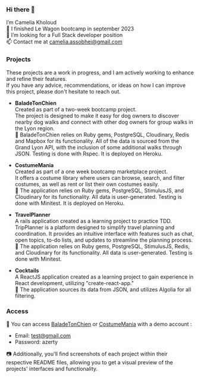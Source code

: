 ### Hi there 👋

I’m Camelia Kholoud <br />
🚀 I finished Le Wagon bootcamp in september 2023 <br />
🌱 I’m looking for a Full Stack developer position <br />
📫 Contact me at camelia.assobhei@gmail.com <br />

### Projects 
These projects are a work in progress, and I am actively working to enhance and refine their features.  <br />
If you have any advice, recommendations, or ideas on how I can improve this project, please don't hesitate to reach out. 

- **BaladeTonChien** <br />
  Created as part of a two-week bootcamp project.<br />
  The project is designed to make it easy for dog owners to discover nearby dog walks and connect with other dog owners for group walks in the Lyon region.<br />
  📌 BaladeTonChien relies on Ruby gems, PostgreSQL, Cloudinary, Redis and Mapbox for its functionality. All of the data is sourced from the Grand Lyon API, with the inclusion of some additional walks through JSON. Testing is done with Rspec. It is deployed on Heroku.
  
- **CostumeMania** <br />
  Created as part of a one week bootcamp marketplace project.<br />
  It offers a costume library where users can browse, search, and filter costumes, as well as rent or list their own costumes easily. <br />
  📌 The application relies on Ruby gems, PostgreSQL, StimulusJS, and Cloudinary for its functionality. All data is user-generated. Testing is done with Minitest. It is deployed on Heroku.

- **TravelPlanner** <br />
  A rails application created as a learning project to practice TDD.<br />
  TripPlanner is a platform designed to simplify travel planning and coordination. It provides an intuitive interface  with features such as chat, open topics, to-do lists, and updates to streamline the planning process. <br />
  📌 The application relies on Ruby gems, PostgreSQL, StimulusJS, Redis, and Cloudinary for its functionality. All data is user-generated. Testing is done with Minitest.

- **Cocktails** <br />
   A ReactJS application created as a learning project to gain experience in React development, utilizing "create-react-app." <br />
   📌 The application sources its data from JSON, and utilizes Algolia for all filtering.

  
### Access

  🎯 You can access [BaladeTonChien](https://balade-ton-chien-df0ea100d8e5.herokuapp.com/) or [CostumeMania](https://costume-mania-5f7608dd0856.herokuapp.com/) with a demo account :
  - Email: test@gmail.com
  - Password: azerty

📷 Additionally, you'll find screenshots of each project within their respective README files, allowing you to get a visual preview of the projects' interfaces and functionality.
